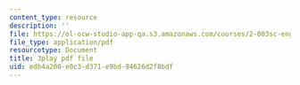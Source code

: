 ```yaml
---
content_type: resource
description: ''
file: https://ol-ocw-studio-app-qa.s3.amazonaws.com/courses/2-003sc-engineering-dynamics-fall-2011/edb4a200e0c3d371e9bd94626d2f8bdf_wERH7LtoUuE.pdf
file_type: application/pdf
resourcetype: Document
title: 3play pdf file
uid: edb4a200-e0c3-d371-e9bd-94626d2f8bdf
---
```

